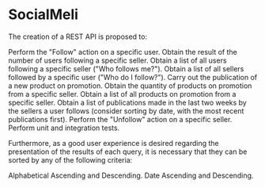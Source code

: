 # SocialMeli

The creation of a REST API is proposed to:

Perform the "Follow" action on a specific user.
Obtain the result of the number of users following a specific seller.
Obtain a list of all users following a specific seller ("Who follows me?").
Obtain a list of all sellers followed by a specific user ("Who do I follow?").
Carry out the publication of a new product on promotion.
Obtain the quantity of products on promotion from a specific seller.
Obtain a list of all products on promotion from a specific seller.
Obtain a list of publications made in the last two weeks by the sellers a user follows (consider sorting by date, with the most recent publications first).
Perform the "Unfollow" action on a specific seller.
Perform unit and integration tests.

Furthermore, as a good user experience is desired regarding the presentation of the results of each query, it is necessary that they can be sorted by any of the following criteria:

Alphabetical Ascending and Descending.
Date Ascending and Descending.
